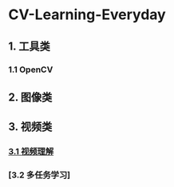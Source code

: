 # CV-Learning-Everyday

## 1. 工具类

### 1.1 OpenCV

## 2. 图像类

## 3. 视频类

### [3.1 视频理解](https://github.com/huuuuusy/CV-Learning-Everyday/blob/master/video-based/%E8%A7%86%E9%A2%91%E7%90%86%E8%A7%A3.md)

### [3.2 多任务学习]
